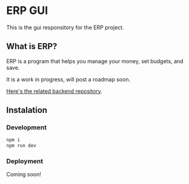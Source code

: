 # ERP GUI

This is the gui responsitory for the ERP project.

## What is ERP?

ERP is a program that helps you manage your money, set budgets, and save.

It is a work in progress, will post a roadmap soon.

[Here's the related backend repository](https://github.com/HamzaAlsarakbi/erp-gui).

## Instalation

### Development

```bash
npm i
npm run dev
```

### Deployment

Coming soon!
